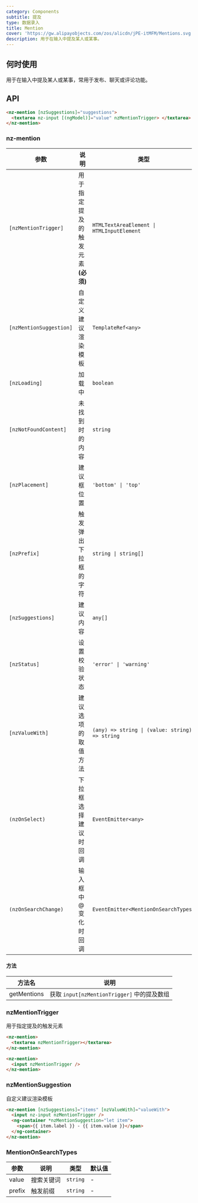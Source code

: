 ```yaml
---
category: Components
subtitle: 提及
type: 数据录入
title: Mention
cover: 'https://gw.alipayobjects.com/zos/alicdn/jPE-itMFM/Mentions.svg'
description: 用于在输入中提及某人或某事。
---
```


## 何时使用

用于在输入中提及某人或某事，常用于发布、聊天或评论功能。

## API

```html
<nz-mention [nzSuggestions]="suggestions">
  <textarea nz-input [(ngModel)]="value" nzMentionTrigger> </textarea>
</nz-mention>
```

### nz-mention

| 参数                    | 说明                              | 类型                                           | 默认值                           |
| ----------------------- | --------------------------------- | ---------------------------------------------- | -------------------------------- |
| `[nzMentionTrigger]`    | 用于指定提及的触发元素 **(必须)** | `HTMLTextAreaElement \| HTMLInputElement`      | -                                |
| `[nzMentionSuggestion]` | 自定义建议渲染模板                | `TemplateRef<any>`                             | -                                |
| `[nzLoading]`           | 加载中                            | `boolean`                                      | `false`                          |
| `[nzNotFoundContent]`   | 未找到时的内容                    | `string`                                       | `'无匹配结果，轻敲空格完成输入'` |
| `[nzPlacement]`         | 建议框位置                        | `'bottom' \| 'top'`                            | `'bottom'`                       |
| `[nzPrefix]`            | 触发弹出下拉框的字符              | `string \| string[]`                           | `'@'`                            |
| `[nzSuggestions]`       | 建议内容                          | `any[]`                                        | `[]`                             |
| `[nzStatus]`            | 设置校验状态                      | `'error' \| 'warning'`                         | -                                |
| `[nzValueWith]`         | 建议选项的取值方法                | `(any) => string \| (value: string) => string` |
| `(nzOnSelect)`          | 下拉框选择建议时回调              | `EventEmitter<any>`                            | -                                |
| `(nzOnSearchChange)`    | 输入框中 @ 变化时回调             | `EventEmitter<MentionOnSearchTypes>`           | -                                |

#### 方法

| 方法名      | 说明                                        |
| ----------- | ------------------------------------------- |
| getMentions | 获取 `input[nzMentionTrigger]` 中的提及数组 |

### nzMentionTrigger

用于指定提及的触发元素

```html
<nz-mention>
  <textarea nzMentionTrigger></textarea>
</nz-mention>
```

```html
<nz-mention>
  <input nzMentionTrigger />
</nz-mention>
```

### nzMentionSuggestion

自定义建议渲染模板

```html
<nz-mention [nzSuggestions]="items" [nzValueWith]="valueWith">
  <input nz-input nzMentionTrigger />
  <ng-container *nzMentionSuggestion="let item">
    <span>{{ item.label }} - {{ item.value }}</span>
  </ng-container>
</nz-mention>
```

### MentionOnSearchTypes

| 参数   | 说明       | 类型     | 默认值 |
| ------ | ---------- | -------- | ------ |
| value  | 搜索关键词 | `string` | -      |
| prefix | 触发前缀   | `string` | -      |
